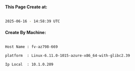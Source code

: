 
   
#### This Page Create at:

```bash

2025-06-16 - 14:58:39 UTC

```

#### Create By Machine:

```bash

Host Name : fv-az798-669

platform  : Linux-6.11.0-1015-azure-x86_64-with-glibc2.39

Ip Local  : 10.1.0.209

```

